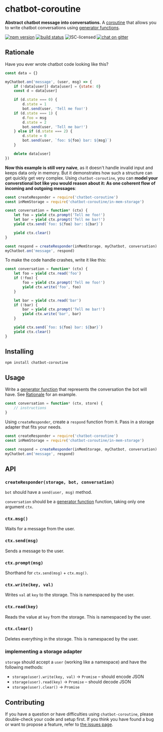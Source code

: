 # chatbot-coroutine

**Abstract chatbot message into conversations.** A [coroutine](https://en.wikipedia.org/wiki/Coroutine) that allows you to write chatbot conversations using [generator functions](https://developer.mozilla.org/en-US/docs/Web/JavaScript/Reference/Global_Objects/Generator).

[![npm version](https://img.shields.io/npm/v/chatbot-coroutine.svg)](https://www.npmjs.com/package/chatbot-coroutine)
[![build status](https://img.shields.io/travis/derhuerst/chatbot-coroutine.svg)](https://travis-ci.org/derhuerst/chatbot-coroutine)
![ISC-licensed](https://img.shields.io/github/license/derhuerst/chatbot-coroutine.svg)
[![chat on gitter](https://badges.gitter.im/derhuerst.svg)](https://gitter.im/derhuerst)


## Rationale

Have you ever wrote chatbot code looking like this?

```js
const data = {}

myChatbot.on('message', (user, msg) => {
	if (!data[user]) data[user] = {state: 0}
	const d = data[user]

	if (d.state === 0) {
		d.state = 1
		bot.send(user, 'Tell me foo!')
	if (d.state === 1) {
		d.foo = msg
		d.state = 2
		bot.send(user, 'Tell me bar!')
	} else if (d.state === 2) {
		d.state = 0
		bot.send(user, `foo: ${foo} bar: ${msg}`)
	}

	delete data[user]
})
```

**Now this example is still very naive**, as it doesn't handle invalid input and keeps data only in memory. But it demonstrates how such a structure can get quickly get very complex. Using `chatbot-coroutine`, you can **model your converstional bot like you would reason about it: As one coherent flow of incoming and outgoing messages**:

```js
const createResponder = require('chatbot-coroutine')
const inMemStorage = require('chatbot-coroutine/in-mem-storage')

const conversation = function* (ctx) {
	let foo = yield ctx.prompt('Tell me foo!')
	let bar = yield ctx.prompt('Tell me bar!')
	yield ctx.send(`foo: ${foo} bar: ${bar}`)

	yield ctx.clear()
}

const respond = createResponder(inMemStorage, myChatbot, conversation)
myChatbot.on('message', respond)
```

To make the code handle crashes, write it like this:

```js
const conversation = function* (ctx) {
	let foo = yield ctx.read('foo')
	if (!foo) {
		foo = yield ctx.prompt('Tell me foo!')
		yield ctx.write('foo', foo)
	}

	let bar = yield ctx.read('bar')
	if (!bar) {
		bar = yield ctx.prompt('Tell me bar!')
		yield ctx.write('bar', bar)
	}

	yield ctx.send(`foo: ${foo} bar: ${bar}`)
	yield ctx.clear()
}
```


## Installing

```shell
npm install chatbot-coroutine
```


## Usage

Write a [generator function](https://developer.mozilla.org/en-US/docs/Web/JavaScript/Reference/Global_Objects/Generator) that represents the conversation the bot will have. See [Rationale](#rationale) for an example.

```js
const conversation = function* (ctx, store) {
	// instructions
}
```

Using `createResponder`, create a `respond` function from it. Pass in a storage adapter that fits your needs.

```js
const createResponder = require('chatbot-coroutine')
const inMemStorage = require('chatbot-coroutine/in-mem-storage')

const respond = createResponder(inMemStorage, myChatbot, conversation)
myChatbot.on('message', respond)
```

## API

### `createResponder(storage, bot, conversation)`

`bot` should have a `send(user, msg)` method.

`conversation` should be a [generator function](https://developer.mozilla.org/en-US/docs/Web/JavaScript/Reference/Global_Objects/Generator) function, taking only one argument `ctx`.

### `ctx.msg()`

Waits for a message from the user.

### `ctx.send(msg)`

Sends a message to the user.

### `ctx.prompt(msg)`

Shorthand for `ctx.send(msg)` + `ctx.msg()`.

### `ctx.write(key, val)`

Writes `val` at `key` to the storage. This is namespaced by the user.

### `ctx.read(key)`

Reads the value at `key` from the storage. This is namespaced by the user.

### `ctx.clear()`

Deletes everything in the storage. This is namespaced by the user.


### implementing a storage adapter

`storage` should accept a `user` (working like a namespace) and have the following methods:

- `storage(user).write(key, val)` -> `Promise` – should encode JSON
- `storage(user).read(key)` -> `Promise` – should decode JSON
- `storage(user).clear()` -> `Promise`


## Contributing

If you have a question or have difficulties using `chatbot-coroutine`, please double-check your code and setup first. If you think you have found a bug or want to propose a feature, refer to [the issues page](https://github.com/derhuerst/chatbot-coroutine/issues).
